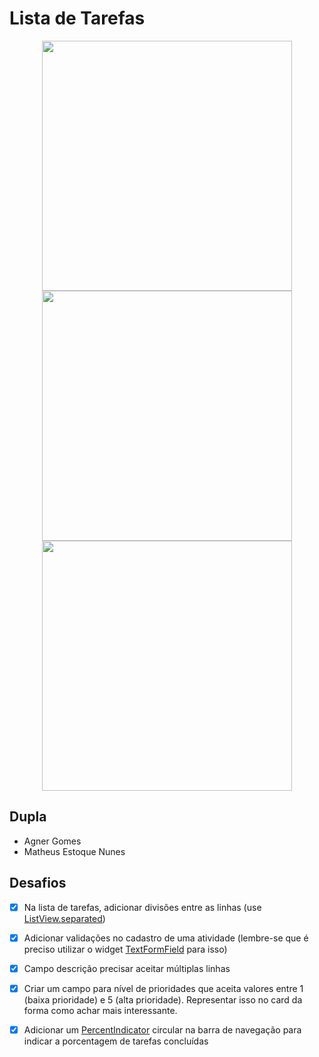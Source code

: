 # Lista de Tarefas



<p align="center">
    <img src="https://scontent.fcpq4-1.fna.fbcdn.net/v/t1.0-9/76914840_127647355324114_5680680950082568192_n.png?_nc_cat=100&_nc_oc=AQlPx4o-kIgJW1n5vxJ9xzdUKXTVG0hsHmjz2ElqT6lJKTRbzi9o-AhuQnV-jfeclds&_nc_ht=scontent.fcpq4-1.fna&oh=0589e4937f8fa06e1a76b258f6c9b34a&oe=5E55D659" width="400"/>
    <img src="https://scontent.fcpq4-1.fna.fbcdn.net/v/t1.0-9/74909812_127647325324117_6271815672901140480_n.png?_nc_cat=107&_nc_oc=AQli1I3zQzI1D-RSxcfLvciDa7XusmdNBw4CYrwMLdpwLhSiyTIWUDnHvIvl4wEQ5gE&_nc_ht=scontent.fcpq4-1.fna&oh=c11008e051042c7387e03846358937b2&oe=5E459AD1" width="400"/>
    <img src="https://scontent.fcpq4-1.fna.fbcdn.net/v/t1.0-9/77396555_127647315324118_4001179429735759872_n.png?_nc_cat=107&_nc_oc=AQkYPqsBqzShgs7RVMFQQ5GCWnL88QI-GvZNxnZgncaig7Z3ED2KhmavBmDxkFeMfBQ&_nc_ht=scontent.fcpq4-1.fna&oh=3edbb05047439c8e1bda4d05254754c7&oe=5E4B6CE0" width="400"/>
</p>

## Dupla

-   Agner Gomes
-   Matheus Estoque Nunes


## Desafios

- [x]  Na lista de tarefas, adicionar divisões entre as linhas (use [ListView.separated](https://api.flutter.dev/flutter/widgets/ListView/ListView.separated.html))
- [x]  Adicionar validações no cadastro de uma atividade (lembre-se que é preciso utilizar o widget [TextFormField](https://api.flutter.dev/flutter/material/TextFormField-class.html) para isso)
- [x]  Campo descrição precisar aceitar múltiplas linhas
- [x]  Criar um campo para nível de prioridades que aceita valores entre 1 (baixa prioridade) e 5 (alta prioridade). Representar isso no card da forma como achar mais interessante.
- [x]  Adicionar um [PercentIndicator](https://pub.dev/packages/percent_indicator) circular na barra de navegação para indicar a porcentagem de tarefas concluídas

